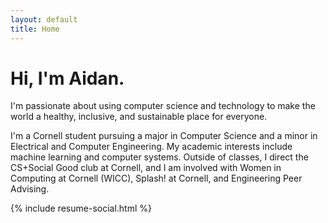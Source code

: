 ```yaml
---
layout: default
title: Home
---
```


<div class="jumbotron">
  <h1 class="display-1">Hi, I'm Aidan.</h1>
  <p class="lead">I'm passionate about using computer science and technology to
  make the world a healthy, inclusive, and sustainable place for everyone.</p>

  <p>I'm a Cornell student pursuing a major in Computer Science and a minor in
  Electrical and Computer Engineering. My academic interests include machine
  learning and computer systems. Outside of classes, I direct the CS+Social Good
  club at Cornell, and I am involved with Women in Computing at Cornell (WICC),
  Splash! at Cornell, and Engineering Peer Advising.</p>

  {% include resume-social.html %}
</div>
